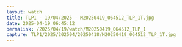 ```yaml
---
layout: watch
title: TLP1 - 19/04/2025 - M20250419_064512_TLP_1T.jpg
date: 2025-04-19 06:45:12
permalink: /2025/04/19/watch/M20250419_064512_TLP_1
capture: TLP1/2025/202504/20250418/M20250419_064512_TLP_1T.jpg
---
```


